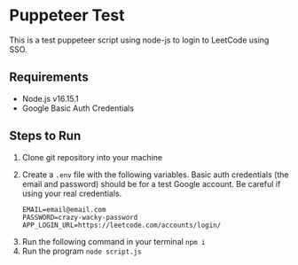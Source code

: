 # Puppeteer Test
This is a test puppeteer script using node-js to login to LeetCode using SSO.

## Requirements
- Node.js v16.15.1
- Google Basic Auth Credentials

## Steps to Run
1) Clone git repository into your machine
2) Create a `.env` file with the following variables. 
    Basic auth credentials (the email and password) should be for a test Google account. Be careful if using your real credentials. 

    ```
    EMAIL=email@email.com
    PASSWORD=crazy-wacky-password
    APP_LOGIN_URL=https://leetcode.com/accounts/login/
    ```
3. Run the following command in your terminal `npm i`
4. Run the program `node script.js`



